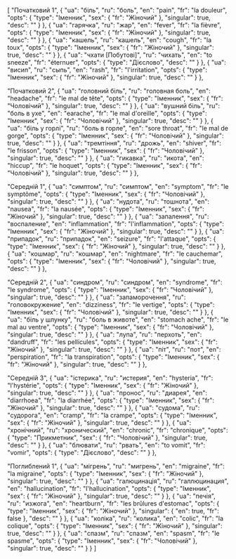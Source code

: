 [
  "Початковий 1",
  {
    "ua": "біль",
    "ru": "боль",
    "en": "pain",
    "fr": "la douleur",
    "opts": {
      "type": "Іменник",
      "sex": {
        "fr": "Жіночий"
      },
      "singular": true,
      "desc": ""
    }
  },
  {
    "ua": "гарячка",
    "ru": "жар",
    "en": "fever",
    "fr": "la fièvre",
    "opts": {
      "type": "Іменник",
      "sex": {
        "fr": "Жіночий"
      },
      "singular": true,
      "desc": ""
    }
  },
  {
    "ua": "кашель",
    "ru": "кашель",
    "en": "cough",
    "fr": "la toux",
    "opts": {
      "type": "Іменник",
      "sex": {
        "fr": "Жіночий"
      },
      "singular": true,
      "desc": ""
    }
  },
  {
    "ua": "чхати [Побутові]",
    "ru": "чихать",
    "en": "to sneeze",
    "fr": "éternuer",
    "opts": {
      "type": "Дієслово",
      "desc": ""
    }
  },
  {
    "ua": "висип",
    "ru": "сыпь",
    "en": "rash",
    "fr": "l'irritation",
    "opts": {
      "type": "Іменник",
      "sex": {
        "fr": "Жіночий"
      },
      "singular": true,
      "desc": ""
    }
  },



  "Початковий 2",
  {
    "ua": "головний біль",
    "ru": "головная боль",
    "en": "headache",
    "fr": "le mal de tête",
    "opts": {
      "type": "Іменник",
      "sex": {
        "fr": "Чоловічий"
      },
      "singular": true,
      "desc": ""
    }
  },
  {
    "ua": "вушний біль",
    "ru": "боль в ухе",
    "en": "earache",
    "fr": "le mal d'oreille",
    "opts": {
      "type": "Іменник",
      "sex": {
        "fr": "Чоловічий"
      },
      "singular": true,
      "desc": ""
    }
  },
  {
    "ua": "біль у горлі",
    "ru": "боль в горле",
    "en": "sore throat",
    "fr": "le mal de gorge",
    "opts": {
      "type": "Іменник",
      "sex": {
        "fr": "Чоловічий"
      },
      "singular": true,
      "desc": ""
    }
  },
  {
    "ua": "тремтіння",
    "ru": "дрожь",
    "en": "shiver",
    "fr": "le frisson",
    "opts": {
      "type": "Іменник",
      "sex": {
        "fr": "Чоловічий"
      },
      "singular": true,
      "desc": ""
    }
  },
  {
    "ua": "гикавка",
    "ru": "икота",
    "en": "hiccup",
    "fr": "le hoquet",
    "opts": {
      "type": "Іменник",
      "sex": {
        "fr": "Чоловічий"
      },
      "singular": true,
      "desc": ""
    }
  },



  "Середній 1",
  {
    "ua": "симптом",
    "ru": "симптом",
    "en": "symptom",
    "fr": "le symptôme",
    "opts": {
      "type": "Іменник",
      "sex": {
        "fr": "Чоловічий"
      },
      "singular": true,
      "desc": ""
    }
  },
  {
    "ua": "нудота",
    "ru": "тошнота",
    "en": "nausea",
    "fr": "la nausée",
    "opts": {
      "type": "Іменник",
      "sex": {
        "fr": "Жіночий"
      },
      "singular": true,
      "desc": ""
    }
  },
  {
    "ua": "запалення",
    "ru": "воспаление",
    "en": "inflammation",
    "fr": "l'inflammation",
    "opts": {
      "type": "Іменник",
      "sex": {
        "fr": "Жіночий"
      },
      "singular": true,
      "desc": ""
    }
  },
  {
    "ua": "припадок",
    "ru": "припадок",
    "en": "seizure",
    "fr": "l'attaque",
    "opts": {
      "type": "Іменник",
      "sex": {
        "fr": "Жіночий"
      },
      "singular": true,
      "desc": ""
    }
  },
  {
    "ua": "кошмар",
    "ru": "кошмар",
    "en": "nightmare",
    "fr": "le cauchemar",
    "opts": {
      "type": "Іменник",
      "sex": {
        "fr": "Чоловічий"
      },
      "singular": true,
      "desc": ""
    }
  },



  "Середній 2",
  {
    "ua": "синдром",
    "ru": "синдром",
    "en": "syndrome",
    "fr": "le syndrome",
    "opts": {
      "type": "Іменник",
      "sex": {
        "fr": "Чоловічий"
      },
      "singular": true,
      "desc": ""
    }
  },
  {
    "ua": "запаморочення",
    "ru": "головокружение",
    "en": "dizziness",
    "fr": "le vertige",
    "opts": {
      "type": "Іменник",
      "sex": {
        "fr": "Чоловічий"
      },
      "singular": true,
      "desc": ""
    }
  },
  {
    "ua": "біль у шлунку",
    "ru": "боль в животе",
    "en": "stomach ache",
    "fr": "le mal au ventre",
    "opts": {
      "type": "Іменник",
      "sex": {
        "fr": "Чоловічий"
      },
      "singular": true,
      "desc": ""
    }
  },
  {
    "ua": "лупа",
    "ru": "перхоть",
    "en": "dandruff",
    "fr": "les pellicules",
    "opts": {
      "type": "Іменник",
      "sex": {
        "fr": "Жіночий"
      },
      "singular": true,
      "desc": ""
    }
  },
  {
    "ua": "піт",
    "ru": "пот",
    "en": "perspiration",
    "fr": "la transpiration",
    "opts": {
      "type": "Іменник",
      "sex": {
        "fr": "Жіночий"
      },
      "singular": true,
      "desc": ""
    }
  },



  "Середній 3",
  {
    "ua": "істерика",
    "ru": "истерия",
    "en": "hysteria",
    "fr": "l'hystérie",
    "opts": {
      "type": "Іменник",
      "sex": {
        "fr": "Жіночий"
      },
      "singular": true,
      "desc": ""
    }
  },
  {
    "ua": "пронос",
    "ru": "диарея",
    "en": "diarrhoea",
    "fr": "la diarrhée",
    "opts": {
      "type": "Іменник",
      "sex": {
        "fr": "Жіночий"
      },
      "singular": true,
      "desc": ""
    }
  },
  {
    "ua": "судома",
    "ru": "судорога",
    "en": "cramp",
    "fr": "la crampe",
    "opts": {
      "type": "Іменник",
      "sex": {
        "fr": "Жіночий"
      },
      "singular": true,
      "desc": ""
    }
  },
  {
    "ua": "хронічний",
    "ru": "хронический",
    "en": "chronic",
    "fr": "chronique",
    "opts": {
      "type": "Прикметник",
      "sex": {
        "fr": "Чоловічий"
      },
      "singular": true,
      "desc": ""
    }
  },
  {
    "ua": "блювати",
    "ru": "рвать",
    "en": "to vomit",
    "fr": "vomir",
    "opts": {
      "type": "Дієслово",
      "desc": ""
    }
  },



  "Поглиблений 1",
  {
    "ua": "мігрень",
    "ru": "мигрень",
    "en": "migraine",
    "fr": "la migraine",
    "opts": {
      "type": "Іменник",
      "sex": {
        "fr": "Жіночий"
      },
      "singular": true,
      "desc": ""
    }
  },
  {
    "ua": "галюцинація",
    "ru": "галлюцинация",
    "en": "hallucination",
    "fr": "l'hallucination",
    "opts": {
      "type": "Іменник",
      "sex": {
        "fr": "Жіночий"
      },
      "singular": true,
      "desc": ""
    }
  },
  {
    "ua": "печія",
    "ru": "изжога",
    "en": "heartburn",
    "fr": "les brûlures d'estomac",
    "opts": {
      "type": "Іменник",
      "sex": {
        "fr": "Жіночий"
      },
      "singular": {
        "en": true,
        "fr": false
      },
      "desc": ""
    }
  },
  {
    "ua": "коліка",
    "ru": "колика",
    "en": "colic",
    "fr": "la colique",
    "opts": {
      "type": "Іменник",
      "sex": {
        "fr": "Жіночий"
      },
      "singular": true,
      "desc": ""
    }
  },
  {
    "ua": "спазм",
    "ru": "спазм",
    "en": "spasm",
    "fr": "le spasme",
    "opts": {
      "type": "Іменник",
      "sex": {
        "fr": "Чоловічий"
      },
      "singular": true,
      "desc": ""
    }
  }
]